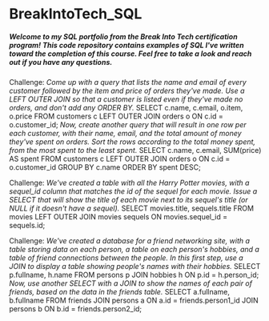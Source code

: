 # BreakIntoTech_SQL

##### Welcome to my SQL portfolio from the Break Into Tech certification program! This code repository contains examples of SQL I've written toward the completion of this course. Feel free to take a look and reach out if you have any questions.

Challenge:
*Come up with a query that lists the name and email of every customer followed by the item and price of orders they've made. Use a LEFT OUTER JOIN so that a customer is listed even if they've made no orders, and don't add any ORDER BY.*
  SELECT c.name,
			c.email,
			o.item,
			o.price
	FROM customers c
			LEFT OUTER JOIN orders o
        ON c.id = o.customer_id;
*Now, create another query that will result in one row per each customer, with their name, email, and the total amount of money they've spent on orders. Sort the rows according to the total money spent, from the most spent to the least spent.*
		SELECT c.name,
			c.email,
			SUM(price) AS spent
		FROM customers c
			LEFT OUTER JOIN orders o
				ON c.id = o.customer_id
		GROUP BY c.name
    ORDER BY spent DESC;

Challenge:
*We've created a table with all the Harry Potter movies, with a sequel_id column that matches the id of the sequel for each movie. Issue a SELECT that will show the title of each movie next to its sequel's title (or NULL if it doesn't have a sequel).*
		SELECT movies.title,
			sequels.title
		FROM movies
			LEFT OUTER JOIN movies sequels
        ON movies.sequel_id = sequels.id;

Challenge:
*We've created a database for a friend networking site, with a table storing data on each person, a table on each person's hobbies, and a table of friend connections between the people. In this first step, use a JOIN to display a table showing people's names with their hobbies.*
		SELECT p.fullname,
			h.name
		FROM persons p
			JOIN hobbies h
        ON p.id = h.person_id;
*Now, use another SELECT with a JOIN to show the names of each pair of friends, based on the data in the friends table.*
		SELECT a.fullname, b.fullname
		FROM friends
			JOIN persons a
				ON a.id = friends.person1_id
			JOIN persons b
        ON b.id = friends.person2_id;


